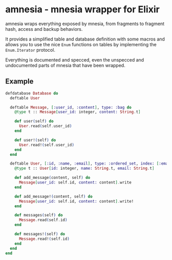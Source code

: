 amnesia - mnesia wrapper for Elixir
===================================
amnesia wraps everything exposed by mnesia, from fragments to fragment hash,
access and backup behaviors.

It provides a simplified table and database definition with some macros and
allows you to use the nice `Enum` functions on tables by implementing the
`Enum.Iterator` protocol.

Everything is documented and specced, even the unspecced and undocumented parts
of mnesia that have been wrapped.

Example
-------

```elixir
defdatabase Database do
  deftable User

  deftable Message, [:user_id, :content], type: :bag do
    @type t :: Message[user_id: integer, content: String.t]

    def user(self) do
      User.read(self.user_id)
    end

    def user!(self) do
      User.read!(self.user_id)
    end
  end

  deftable User, [:id, :name, :email], type: :ordered_set, index: [:email] do
    @type t :: User[id: integer, name: String.t, email: String.t]

    def add_message(content, self) do
      Message[user_id: self.id, content: content].write
    end

    def add_message!(content, self) do
      Message[user_id: self.id, content: content].write!
    end

    def messages(self) do
      Message.read(self.id)
    end

    def messages!(self) do
      Message.read!(self.id)
    end
  end
end
```
